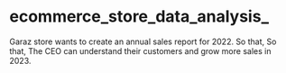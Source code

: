 # ecommerce_store_data_analysis_
Garaz store wants to create an annual sales report for 2022. So that, So that, The CEO can understand their customers and grow more sales in 2023.
